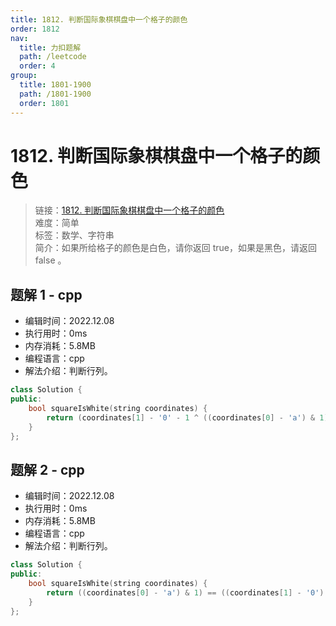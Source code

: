 ```yaml
---
title: 1812. 判断国际象棋棋盘中一个格子的颜色
order: 1812
nav:
  title: 力扣题解
  path: /leetcode
  order: 4
group:
  title: 1801-1900
  path: /1801-1900
  order: 1801
---
```


# 1812. 判断国际象棋棋盘中一个格子的颜色

> 链接：[1812. 判断国际象棋棋盘中一个格子的颜色](https://leetcode.cn/problems/determine-color-of-a-chessboard-square/)  
> 难度：简单  
> 标签：数学、字符串  
> 简介：如果所给格子的颜色是白色，请你返回 true，如果是黑色，请返回 false 。

## 题解 1 - cpp

- 编辑时间：2022.12.08
- 执行用时：0ms
- 内存消耗：5.8MB
- 编程语言：cpp
- 解法介绍：判断行列。

```cpp
class Solution {
public:
    bool squareIsWhite(string coordinates) {
        return (coordinates[1] - '0' - 1 ^ ((coordinates[0] - 'a') & 1)) & 1;
    }
};
```

## 题解 2 - cpp

- 编辑时间：2022.12.08
- 执行用时：0ms
- 内存消耗：5.8MB
- 编程语言：cpp
- 解法介绍：判断行列。

```cpp
class Solution {
public:
    bool squareIsWhite(string coordinates) {
        return ((coordinates[0] - 'a') & 1) == ((coordinates[1] - '0') & 1);
    }
};
```

